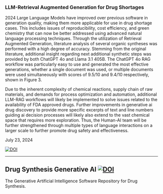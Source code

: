 

### LLM-Retrieval Augmented Generation for Drug Shortages

2024 Large Language Models have improved over previous software in generation quality, making them more applicable for use in drug shortage cases. This includes issues of reproducibility, cost efficiency, and green chemistry that can now be better addressed using advanced natural language processing techniques. Through the utilization of Retrieval Augmented Generation, literature analysis of several organic syntheses was performed with a high degree of accuracy. Stemming from the original literature, additional insight regarding next additional synthetic steps was provided by both ChatGPT 4o and Llama 3.1 405B. The ChatGPT 4o RAG workflow was particularly easy to use and generated the most effective generations, whether a single document was used, or multiple documents were used simultaneously with scores of 9.5/10 and 9.4/10 respectively, shown in Figure 3. 

Due to the inherent complexity of chemical reactions, supply chain of raw materials, and demands for process optimization and automation, additional LLM-RAG workflows will likely be implemented to solve issues related to the availability of FDA approved drugs. Further improvements in generative ai drug discovery to provide more specific excerpts of text and line numbers guiding ai decision processes will likely also extend to the vast chemical space that requires more exploration. Thus, the Human-AI team will be further strengthened through multiple types of language interactions on a larger scale to further promote drug safety and effectiveness.

July 23, 2024

[![DOI](https://zenodo.org/badge/DOI/10.5281/zenodo.14968072.svg)](https://doi.org/10.5281/zenodo.14968072)

---

## Drug Synthesis Generative AI [![DOI](https://zenodo.org/badge/DOI/10.5281/zenodo.13754637.svg)](https://doi.org/10.5281/zenodo.13754637)
The Generative Artificial Intelligence Software Repository for Drug Synthesis.
